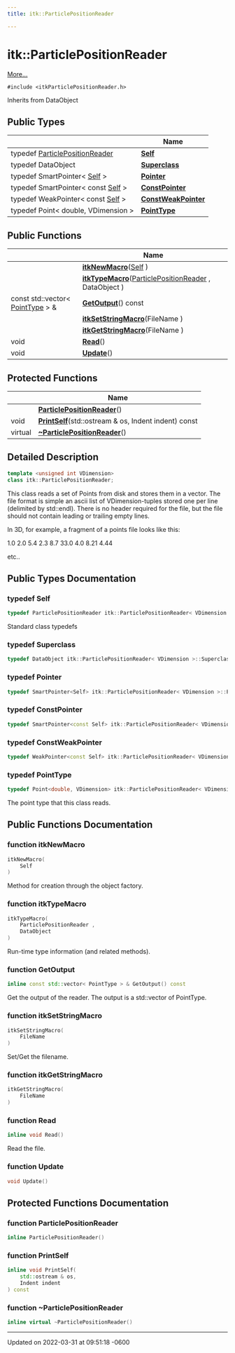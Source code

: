 ```yaml
---
title: itk::ParticlePositionReader

---
```


# itk::ParticlePositionReader



 [More...](#detailed-description)


`#include <itkParticlePositionReader.h>`

Inherits from DataObject

## Public Types

|                | Name           |
| -------------- | -------------- |
| typedef [ParticlePositionReader](../Classes/classitk_1_1ParticlePositionReader.md) | **[Self](../Classes/classitk_1_1ParticlePositionReader.md#typedef-self)**  |
| typedef DataObject | **[Superclass](../Classes/classitk_1_1ParticlePositionReader.md#typedef-superclass)**  |
| typedef SmartPointer< [Self](../Classes/classitk_1_1ParticlePositionReader.md#typedef-self) > | **[Pointer](../Classes/classitk_1_1ParticlePositionReader.md#typedef-pointer)**  |
| typedef SmartPointer< const [Self](../Classes/classitk_1_1ParticlePositionReader.md#typedef-self) > | **[ConstPointer](../Classes/classitk_1_1ParticlePositionReader.md#typedef-constpointer)**  |
| typedef WeakPointer< const [Self](../Classes/classitk_1_1ParticlePositionReader.md#typedef-self) > | **[ConstWeakPointer](../Classes/classitk_1_1ParticlePositionReader.md#typedef-constweakpointer)**  |
| typedef Point< double, VDimension > | **[PointType](../Classes/classitk_1_1ParticlePositionReader.md#typedef-pointtype)**  |

## Public Functions

|                | Name           |
| -------------- | -------------- |
| | **[itkNewMacro](../Classes/classitk_1_1ParticlePositionReader.md#function-itknewmacro)**([Self](../Classes/classitk_1_1ParticlePositionReader.md#typedef-self) ) |
| | **[itkTypeMacro](../Classes/classitk_1_1ParticlePositionReader.md#function-itktypemacro)**([ParticlePositionReader](../Classes/classitk_1_1ParticlePositionReader.md) , DataObject ) |
| const std::vector< [PointType](../Classes/classitk_1_1ParticlePositionReader.md#typedef-pointtype) > & | **[GetOutput](../Classes/classitk_1_1ParticlePositionReader.md#function-getoutput)**() const |
| | **[itkSetStringMacro](../Classes/classitk_1_1ParticlePositionReader.md#function-itksetstringmacro)**(FileName ) |
| | **[itkGetStringMacro](../Classes/classitk_1_1ParticlePositionReader.md#function-itkgetstringmacro)**(FileName ) |
| void | **[Read](../Classes/classitk_1_1ParticlePositionReader.md#function-read)**() |
| void | **[Update](../Classes/classitk_1_1ParticlePositionReader.md#function-update)**() |

## Protected Functions

|                | Name           |
| -------------- | -------------- |
| | **[ParticlePositionReader](../Classes/classitk_1_1ParticlePositionReader.md#function-particlepositionreader)**() |
| void | **[PrintSelf](../Classes/classitk_1_1ParticlePositionReader.md#function-printself)**(std::ostream & os, Indent indent) const |
| virtual | **[~ParticlePositionReader](../Classes/classitk_1_1ParticlePositionReader.md#function-~particlepositionreader)**() |

## Detailed Description

```cpp
template <unsigned int VDimension>
class itk::ParticlePositionReader;
```


This class reads a set of Points from disk and stores them in a vector. The file format is simple an ascii list of VDimension-tuples stored one per line (delimited by std::endl). There is no header required for the file, but the file should not contain leading or trailing empty lines.

In 3D, for example, a fragment of a points file looks like this:

1.0 2.0 5.4 2.3 8.7 33.0 4.0 8.21 4.44

etc.. 

## Public Types Documentation

### typedef Self

```cpp
typedef ParticlePositionReader itk::ParticlePositionReader< VDimension >::Self;
```


Standard class typedefs 


### typedef Superclass

```cpp
typedef DataObject itk::ParticlePositionReader< VDimension >::Superclass;
```


### typedef Pointer

```cpp
typedef SmartPointer<Self> itk::ParticlePositionReader< VDimension >::Pointer;
```


### typedef ConstPointer

```cpp
typedef SmartPointer<const Self> itk::ParticlePositionReader< VDimension >::ConstPointer;
```


### typedef ConstWeakPointer

```cpp
typedef WeakPointer<const Self> itk::ParticlePositionReader< VDimension >::ConstWeakPointer;
```


### typedef PointType

```cpp
typedef Point<double, VDimension> itk::ParticlePositionReader< VDimension >::PointType;
```


The point type that this class reads. 


## Public Functions Documentation

### function itkNewMacro

```cpp
itkNewMacro(
    Self 
)
```


Method for creation through the object factory. 


### function itkTypeMacro

```cpp
itkTypeMacro(
    ParticlePositionReader ,
    DataObject 
)
```


Run-time type information (and related methods). 


### function GetOutput

```cpp
inline const std::vector< PointType > & GetOutput() const
```


Get the output of the reader. The output is a std::vector of PointType. 


### function itkSetStringMacro

```cpp
itkSetStringMacro(
    FileName 
)
```


Set/Get the filename. 


### function itkGetStringMacro

```cpp
itkGetStringMacro(
    FileName 
)
```


### function Read

```cpp
inline void Read()
```


Read the file. 


### function Update

```cpp
void Update()
```


## Protected Functions Documentation

### function ParticlePositionReader

```cpp
inline ParticlePositionReader()
```


### function PrintSelf

```cpp
inline void PrintSelf(
    std::ostream & os,
    Indent indent
) const
```


### function ~ParticlePositionReader

```cpp
inline virtual ~ParticlePositionReader()
```


-------------------------------

Updated on 2022-03-31 at 09:51:18 -0600